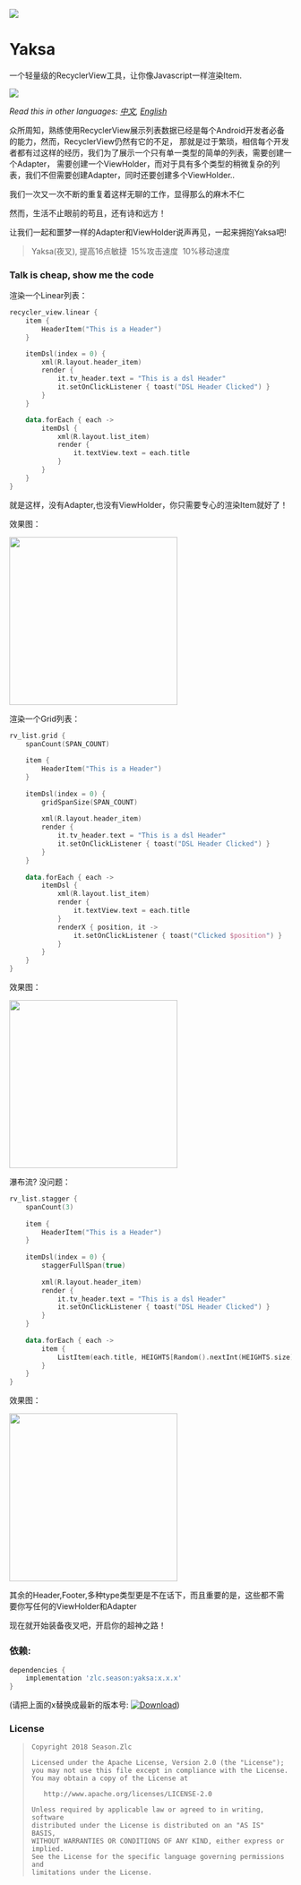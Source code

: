 ![](https://raw.githubusercontent.com/ssseasonnn/Yaksa/master/yaksa.png)


# Yaksa

一个轻量级的RecyclerView工具，让你像Javascript一样渲染Item.

![](https://img.shields.io/badge/language-kotlin-brightgreen.svg)  

*Read this in other languages: [中文](README.ch.md), [English](README.md)* 

众所周知，熟练使用RecyclerView展示列表数据已经是每个Android开发者必备的能力，然而，RecyclerView仍然有它的不足，
那就是过于繁琐，相信每个开发者都有过这样的经历，我们为了展示一个只有单一类型的简单的列表，需要创建一个Adapter，
需要创建一个ViewHolder，而对于具有多个类型的稍微复杂的列表，我们不但需要创建Adapter，同时还要创建多个ViewHolder..

我们一次又一次不断的重复着这样无聊的工作，显得那么的麻木不仁

然而，生活不止眼前的苟且，还有诗和远方！

让我们一起和噩梦一样的Adapter和ViewHolder说声再见，一起来拥抱Yaksa吧!

> Yaksa(夜叉), 提高16点敏捷  15%攻击速度  10%移动速度


### Talk is cheap, show me the code

渲染一个Linear列表：

```kotlin
recycler_view.linear {
    item {
        HeaderItem("This is a Header")
    }

    itemDsl(index = 0) {
        xml(R.layout.header_item)
        render {
            it.tv_header.text = "This is a dsl Header"
            it.setOnClickListener { toast("DSL Header Clicked") }
        }
    }

    data.forEach { each ->
        itemDsl {
            xml(R.layout.list_item)
            render {
                it.textView.text = each.title
            }
        }
    }
}
```

就是这样，没有Adapter,也没有ViewHolder，你只需要专心的渲染Item就好了！

效果图：

<img src="https://raw.githubusercontent.com/ssseasonnn/Yaksa/master/screenshot.png" width="300">


渲染一个Grid列表：

```kotlin
rv_list.grid {
    spanCount(SPAN_COUNT)
    
    item {
        HeaderItem("This is a Header")
    }
    
    itemDsl(index = 0) {
        gridSpanSize(SPAN_COUNT)
        
        xml(R.layout.header_item)
        render {
            it.tv_header.text = "This is a dsl Header"
            it.setOnClickListener { toast("DSL Header Clicked") }
        }
    }
    
    data.forEach { each ->
        itemDsl {
            xml(R.layout.list_item)
            render {
                it.textView.text = each.title
            }
            renderX { position, it ->
                it.setOnClickListener { toast("Clicked $position") }
            }
        }
    }
}

```

效果图：

<img src="https://raw.githubusercontent.com/ssseasonnn/Yaksa/master/screenshot-grid.png" width="300">


瀑布流? 没问题：

```kotlin
rv_list.stagger {
    spanCount(3)
    
    item {
        HeaderItem("This is a Header")
    }
    
    itemDsl(index = 0) {
        staggerFullSpan(true)
        
        xml(R.layout.header_item)
        render {
            it.tv_header.text = "This is a dsl Header"
            it.setOnClickListener { toast("DSL Header Clicked") }
        }
    }
    
    data.forEach { each ->
        item {
            ListItem(each.title, HEIGHTS[Random().nextInt(HEIGHTS.size)].px)
        }
    }
}
```

效果图：

<img src="https://raw.githubusercontent.com/ssseasonnn/Yaksa/master/screenshot-stagger.png" width="300">


其余的Header,Footer,多种type类型更是不在话下，而且重要的是，这些都不需要你写任何的ViewHolder和Adapter

现在就开始装备夜叉吧，开启你的超神之路！

### 依赖:

```groovy
dependencies {
	implementation 'zlc.season:yaksa:x.x.x'
}
```

(请把上面的x替换成最新的版本号: [![Download](https://api.bintray.com/packages/ssseasonnn/android/Yaksa/images/download.svg)](https://bintray.com/ssseasonnn/android/Yaksa/_latestVersion))



### License

> ```
> Copyright 2018 Season.Zlc
>
> Licensed under the Apache License, Version 2.0 (the "License");
> you may not use this file except in compliance with the License.
> You may obtain a copy of the License at
>
>    http://www.apache.org/licenses/LICENSE-2.0
>
> Unless required by applicable law or agreed to in writing, software
> distributed under the License is distributed on an "AS IS" BASIS,
> WITHOUT WARRANTIES OR CONDITIONS OF ANY KIND, either express or implied.
> See the License for the specific language governing permissions and
> limitations under the License.
> ```